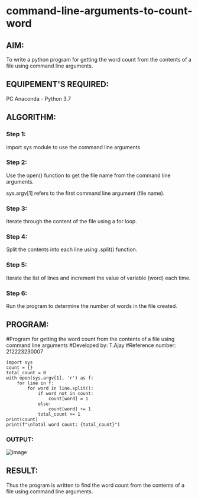 # command-line-arguments-to-count-word
## AIM:
To write a python program for getting the word count from the contents of a file using command line arguments.
## EQUIPEMENT'S REQUIRED: 
PC
Anaconda - Python 3.7
## ALGORITHM: 
### Step 1:
import sys module to use the command line arguments 
### Step 2: 
Use the open() function to get the file name from the command line arguments.

sys.argv[1] refers to the first command line argument (file name).
### Step 3: 
Iterate through the content of the file using a for loop.
### Step 4:  
Split the contents into each line using .split() function.
### Step 5: 
Iterate the list of lines and increment the value of variable (word) each time.

### Step 6: 
Run the program to determine the number of words in the file created.

## PROGRAM:
#Program for getting the word count from the contents of a file using command line arguments
#Developed by: T.Ajay
#Reference number: 212223230007
```
import sys
count = {}
total_count = 0
with open(sys.argv[1], 'r') as f:
    for line in f:
        for word in line.split():
            if word not in count:
                count[word] = 1
            else:
                count[word] += 1
            total_count += 1
print(count)
print(f"\nTotal word count: {total_count}")

```
### OUTPUT:
![image](https://github.com/Ajayreddy-2006/command-line-arguments-to-count-word/assets/145742508/10a1dee7-9beb-4317-a0cb-525f502c0e18)

## RESULT:
Thus the program is written to find the word count from the contents of a file using command line arguments.

